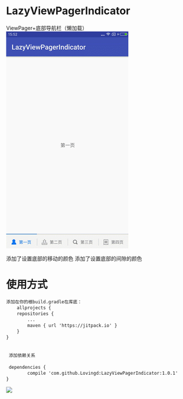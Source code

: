 # LazyViewPagerIndicator

ViewPager+底部导航栏（懒加载）
![](https://github.com/Lovingd/LazyViewPagerIndicator/blob/master/lazyViewpager.gif)


添加了设置底部的移动的颜色
添加了设置底部的间隙的颜色

# 使用方式 #
	添加在你的根build.gradle在库底：	
        allprojects {
		repositories {
			...
			maven { url 'https://jitpack.io' }
		}
	}
  
  
     添加依赖关系
  
     dependencies {
	        compile 'com.github.Lovingd:LazyViewPagerIndicator:1.0.1'
	}
  
  

  
  [![](https://jitpack.io/v/Lovingd/LazyViewPagerIndicator.svg)](https://jitpack.io/#Lovingd/LazyViewPagerIndicator)

